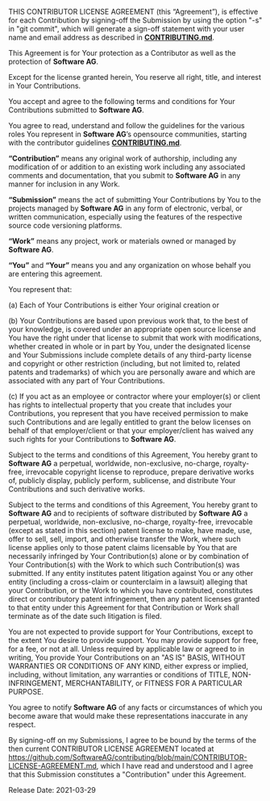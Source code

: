 THIS CONTRIBUTOR LICENSE AGREEMENT (this “Agreement”), is effective for each Contribution by signing-off the Submission by using  the option "-s"  in "git commit", which will  generate a sign-off  statement with your user name and email address as described in [**CONTRIBUTING.md**](https://github.com/SoftwareAG/contributing/blob/main/CONTRIBUTING.md).
 
This Agreement is for Your protection as a Contributor as well as the protection of **Software AG**.
 
Except for the license granted herein, You reserve all right, title, and interest in Your Contributions.
 
You accept and agree to the following terms and conditions for Your Contributions submitted to **Software AG**.
 
You agree to read, understand and follow the guidelines for the various roles You represent in **Software AG**’s opensource communities, starting with the contributor guidelines [**CONTRIBUTING.md**](https://github.com/SoftwareAG/contributing/blob/main/CONTRIBUTING.md).
 
**“Contribution”** means any original work of authorship, including any modification of or addition to an existing work including any associated comments and documentation, that you submit to **Software AG** in any manner for inclusion in any Work. 
 
**“Submission”** means the act of submitting Your Contributions by You to the projects managed by **Software AG** in any form of electronic, verbal, or written communication, especially using the features of the respective source code versioning platforms.
 
**“Work”** means any project, work or materials owned or managed by **Software AG**.
 
**“You”** and **“Your”** means you and any organization on whose behalf you are entering this agreement.
 
You represent that: 
 
(a) Each of Your Contributions is either Your original creation or  
 
(b) Your Contributions are based upon previous work that, to the best of your knowledge, is covered under an appropriate open source license and You have the right under that license to submit that work with modifications, whether created in whole or in part by You, under the designated license and Your Submissions include complete details of any third-party license and copyright or other restriction (including, but not limited to, related patents and trademarks) of which you are personally aware and which are associated with any part of Your Contributions.
 
(c) If you act as an employee or contractor where your employer(s) or client has rights to intellectual property that you create that includes your Contributions, you represent that you have received permission to make such Contributions and are legally entitled to grant the below licenses on behalf of that employer/client or that your employer/client has waived any such rights for your Contributions to **Software AG**.
 
Subject to the terms and conditions of this Agreement, You hereby grant to **Software AG** a perpetual, worldwide, non-exclusive, no-charge, royalty-free, irrevocable copyright license to reproduce, prepare derivative works of, publicly display, publicly perform, sublicense, and distribute Your Contributions and such derivative works.
 
Subject to the terms and conditions of this Agreement, You hereby grant to **Software AG** and to recipients of software distributed by **Software AG** a perpetual, worldwide, non-exclusive, no-charge, royalty-free, irrevocable (except as stated in this section) patent license to make, have made, use, offer to sell, sell, import, and otherwise transfer the Work, where such license applies only to those patent claims licensable by You that are necessarily infringed by Your Contribution(s) alone or by combination of Your Contribution(s) with the Work to which such Contribution(s) was submitted. If any entity institutes patent litigation against You or any other entity (including a cross-claim or counterclaim in a lawsuit) alleging that your Contribution, or the Work to which you have contributed, constitutes direct or contributory patent infringement, then any patent licenses granted to that entity under this Agreement for that Contribution or Work shall terminate as of the date such litigation is filed.
 
You are not expected to provide support for Your Contributions, except to the extent You desire to provide support. You may provide support for free, for a fee, or not at all. Unless required by applicable law or agreed to in writing, You provide Your Contributions on an "AS IS" BASIS, WITHOUT WARRANTIES OR CONDITIONS OF ANY KIND, either express or implied, including, without limitation, any warranties or conditions of TITLE, NON- INFRINGEMENT, MERCHANTABILITY, or FITNESS FOR A PARTICULAR PURPOSE.
 
You agree to notify **Software AG** of any facts or circumstances of which you become aware that would make these representations inaccurate in any respect.
 
By signing-off on my Submissions, I agree to be bound by the terms of the then current CONTRIBUTOR LICENSE AGREEMENT located at https://github.com/SoftwareAG/contributing/blob/main/CONTRIBUTOR-LICENSE-AGREEMENT.md, which I have read and understood and I agree that this Submission constitutes a "Contribution" under this Agreement.
 
Release Date: 2021-03-29
